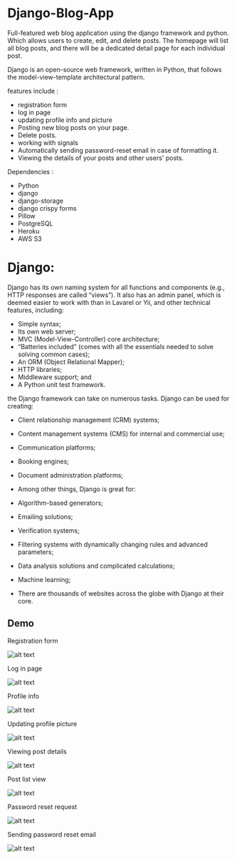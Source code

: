 # Django-Blog-App

Full-featured web blog application using the django framework and python. Which allows users to create, edit, and delete posts. The homepage will list all blog posts, and there will be a dedicated detail page for each individual post.

Django is an open-source web framework, written in Python, that follows the model-view-template architectural pattern.

features include :

- registration form
- log in page
- updating profile info and picture
- Posting new blog posts on your page.
- Delete posts. 
- working with signals
- Automatically sending password-reset email in case of formatting it.
- Viewing the details of your posts and other users' posts.

Dependencies :

- Python
- django
- django-storage
- django crispy forms
- Pillow
- PostgreSQL
- Heroku
- AWS S3


# Django:

Django has its own naming system for all functions and components (e.g., HTTP responses are called “views”). It also has an admin panel, which is deemed easier to work with than in Lavarel or Yii, and other technical features, including:

- Simple syntax;
- Its own web server;
- MVC (Model-View-Controller) core architecture;
- “Batteries included” (comes with all the essentials needed to solve solving common cases);
- An ORM (Object Relational Mapper);
- HTTP libraries;
- Middleware support; and
- A Python unit test framework.

the Django framework can take on numerous tasks. Django can be used for creating:

- Client relationship management (CRM) systems;
- Content management systems (CMS) for internal and commercial use;
- Communication platforms;
- Booking engines;
- Document administration platforms;
- Among other things, Django is great for:

- Algorithm-based generators;
- Emailing solutions;
- Verification systems;
- Filtering systems with dynamically changing rules and advanced parameters;
- Data analysis solutions and complicated calculations;
- Machine learning;
- There are thousands of websites across the globe with Django at their core.

## Demo

Registration form

![alt text](https://github.com/hotasalah/Django-Blog-App/blob/master/registration%20form.png)

Log in page

![alt text](https://github.com/hotasalah/Django-Blog-App/blob/master/log%20in%20page.png)

Profile info

![alt text](https://github.com/hotasalah/Django-Blog-App/blob/master/updating%20profile%20info.png)

Updating profile picture

![alt text](https://github.com/hotasalah/Django-Blog-App/blob/master/updating%20profile%20picture.png)

Viewing post details

![alt text](https://github.com/hotasalah/Django-Blog-App/blob/master/blog%201%20details.png)

Post list view

![alt text](https://github.com/hotasalah/Django-Blog-App/blob/master/blog%202.png)

Password reset request

![alt text](https://github.com/hotasalah/Django-Blog-App/blob/master/reset%20password.png)

Sending password reset email

![alt text](https://github.com/hotasalah/Django-Blog-App/blob/master/sending%20password%20reset%20emails.jpg)
